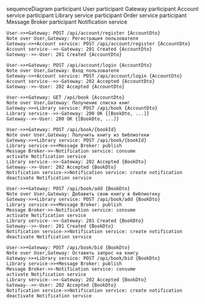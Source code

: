 sequenceDiagram
participant User
participant Gateway
participant Account service
participant Library service
participant Order service
participant Message Broker
participant Notification service

    User->>+Gateway: POST /api/account/register {AccountDto}
    Note over User,Gateway: Регистрация пользователя
    Gateway->>+Account service: POST /api/account/register {AccountDto}
    Account service-->>-Gateway: 201 Created {AccountDto}
    Gateway-->>-User: 201 Created {AccountDto}

    User->>+Gateway: POST /api/account/login {AccountDto}
    Note over User,Gateway: Вход пользователя
    Gateway->>+Account service: POST /api/account/login {AccountDto}
    Account service-->>-Gateway: 202 Accepted {AccountDto}
    Gateway-->>-User: 202 Accepted {AccountDto}

    User->>+Gateway: GET /api/book {AccountDto}
    Note over User,Gateway: Получение списка книг
    Gateway->>+Library service: POST /api/book {AccountDto}
    Library service-->>-Gateway: 200 OK {[BookDto, ...]}
    Gateway-->>-User: 200 OK {[BookDto, ...]}

    User->>+Gateway: POST /api/book/{bookId}
    Note over User,Gateway: Получить книгу из библиотеки
    Gateway->>+Library service: POST /api/book/{bookId}
    Library service->>+Message Broker: publish
    Message Broker->>-Notification service: consume
    activate Notification service
    Library service-->>-Gateway: 202 Accepted {BookDto}
    Gateway-->>-User: 202 Accepted {BookDto}
    Notification service->>Notification service: create notification
    deactivate Notification service

    User->>+Gateway: POST /api/book/add {BookDto}
    Note over User,Gateway: Добавить свою книгу в библиотеку
    Gateway->>+Library service: POST /api/book/add {BookDto}
    Library service->>+Message Broker: publish
    Message Broker->>-Notification service: consume
    activate Notification service
    Library service-->>-Gateway: 201 Created {BookDto}
    Gateway-->>-User: 201 Created {BookDto}
    Notification service->>Notification service: create notification
    deactivate Notification service

    User->>+Gateway: POST /api/book/bid {BookDto}
    Note over User,Gateway: Оставить запрос на книгу 
    Gateway->>+Library service: POST /api/book/bid {BookDto}
    Library service->>+Message Broker: publish
    Message Broker->>-Notification service: consume
    activate Notification service
    Library service-->>-Gateway: 202 Accepted {BookDto}
    Gateway-->>-User: 202 Accepted {BookDto}
    Notification service->>Notification service: create notification
    deactivate Notification service